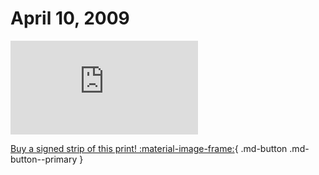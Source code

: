# April 10, 2009

![](https://www.achewood.com/comic.php?date=04102009)

[Buy a signed strip of this print! :material-image-frame:](https://achewood-holiday-pop-up.myshopify.com/products/strip#04102009){ .md-button .md-button--primary }
